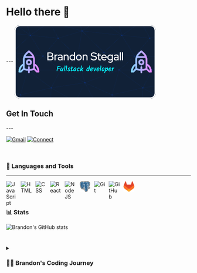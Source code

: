 
<h1>Hello there 👋 </h1>
---
<img align="center" alt="Banner" src="./Banner/github-header-image.png" />

</br>


<h2>Get In Touch</h2>
---
<p align="left">
 <a href="mailto:brandonws20@gmail.com">
         <img alt="Gmail" title="Contact Me" src="https://img.shields.io/badge/Gmail-D14836?style=for-the-badge&logo=gmail&logoColor=white"/></a>
         
<a href="https://www.linkedin.com/in/brandonstegall817/">
         <img alt="Connect" title="Connect With Me" src="https://img.shields.io/badge/linkedin-%230077B5.svg?style=for-the-badge&logo=linkedin&logoColor=white"/></a>
</p>

</br>


### 🧰 Languages and Tools
---
<img align="left" alt="JavaScript" width="30px" style="padding-right:10px;" src="https://cdn.jsdelivr.net/gh/devicons/devicon/icons/javascript/javascript-plain.svg" />
<!--<img align="left" alt="TypeScript" width="30px" style="padding-right:10px;" src="https://cdn.jsdelivr.net/gh/devicons/devicon/icons/typescript/typescript-plain.svg" />-->
<!--<img align="left" alt="Go/Golang" width="30px" style="padding-right:10px;" src="https://raw.githubusercontent.com/devicons/devicon/v2.15.1/icons/go/go-original.svg" /> -->
<!-- <img align="left" alt="" width="30px" style="padding-right:10px;" src="https://cdn.jsdelivr.net/gh/devicons/devicon/icons/linux/linux-original.svg" /> -->
<img align="left" alt="HTML" width="30px" style="padding-right:10px;" src="https://cdn.jsdelivr.net/gh/devicons/devicon/icons/html5/html5-plain.svg" />
<img align="left" alt="CSS" width="30px" style="padding-right:10px;" src="https://cdn.jsdelivr.net/gh/devicons/devicon/icons/css3/css3-plain.svg" />
<img align="left" alt="React" width="30px" style="padding-right:10px;" src="https://cdn.jsdelivr.net/gh/devicons/devicon/icons/react/react-original.svg" />
<img align="left" alt="NodeJS" width="30px" style="padding-right:10px;" src="https://cdn.jsdelivr.net/gh/devicons/devicon/icons/nodejs/nodejs-original.svg" />
<!-- <img align="left" alt="Python" width="30px" style="padding-right:10px;" src="https://cdn.jsdelivr.net/gh/devicons/devicon/icons/python/python-plain.svg" /> -->
<!-- <img align="left" alt="Go/Golang" width="30px" style="padding-right:10px;" src="https://cdn.jsdelivr.net/gh/devicons/devicon/icons/cplusplus/cplusplus-line.svg" /> -->
<img align="left" alt="PostgresSQL" width="30px" style="padding-right:10px;" src="https://raw.githubusercontent.com/devicons/devicon/v2.15.1/icons/postgresql/postgresql-original.svg" /> 
<img align="left" alt="Git" width="30px" style="padding-right:10px;" src="https://cdn.jsdelivr.net/gh/devicons/devicon/icons/git/git-original.svg" />
<img align="left" alt="GitHub" width="30px" style="padding-right:10px;" src="https://cdn.jsdelivr.net/gh/devicons/devicon/icons/github/github-original.svg" />
<img align="left" alt="GitLab" width="30px" style="padding-right:10px;" src="https://raw.githubusercontent.com/devicons/devicon/v2.15.1/icons/gitlab/gitlab-original.svg" />

<br />
<br />
<br />

### 📊 Stats

<!--![Brandon's GitHub stats](https://github-readme-stats.vercel.app/api?username=bal17&show_icons=true&theme=transparent)-->


![Brandon's GitHub stats](https://github-readme-stats.vercel.app/api?username=bal17&show_icons=true&theme=github_dark)

<!--![GitHub Streak](https://streak-stats.demolab.com/?user=bal17&theme=gruvbox&border_radius=4.5) -->

#

<details>
 <summary><h3>👨‍💻 Brandon's Coding Journey</h3></summary>
		*Still going...*
 



